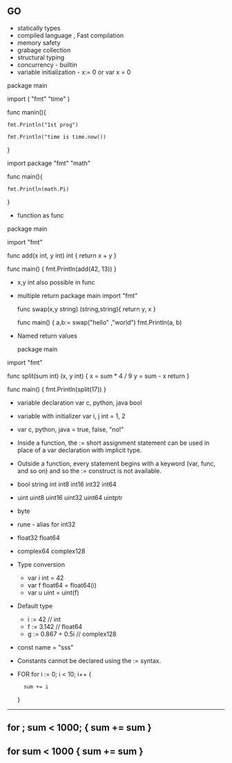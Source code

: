 ## GO
- statically types
- compiled language , Fast compilation 
- memory safety
- grabage collection
- structural typing
- concurrency - builtin 
- variable initialization - x:= 0  or var x = 0

package main

  import (
    "fmt"
    "time"
    )
    
 func manin(){
 
    fmt.Println("1st prog")
  
    fmt.Println("time is time.now())
  
 }

import package "fmt" "math" 

func main(){

    fmt.Println(math.Pi)
    
}
   
- function as func 

package main

import "fmt"

func add(x int, y int) int {
	return x + y
}

func main() {
	fmt.Println(add(42, 13))
}


- x,y int  also possible in func 
- multiple return 
  package main
  import "fmt"
  
  func swap(x,y string) (string,string){
      return y, x
  }
  
  func main() {
  a,b:= swap("hello" ,"world")
  fmt.Println(a, b)
  

- Named return values
  
  package main

import "fmt"

func split(sum int) (x, y int) {
	x = sum * 4 / 9
	y = sum - x
	return
}

func main() {
	fmt.Println(split(17))
}

- variable declaration 
  var c, python, java bool
  
- variable with initializer 
  var i, j int = 1, 2
  
 - var c, python, java = true, false, "no!" 
 - Inside a function, the := short assignment statement can be used in place of a var declaration with implicit type.
 - Outside a function, every statement begins with a keyword (var, func, and so on) and so the := construct is not available.
 - bool string int int8 int16 int32 int64 
 - uint uint8 uint16 uint32 uint64 uintptr
 - byte
 - rune - alias for int32
 - float32 float64
 - complex64 complex128
 - Type conversion
 	- var i int = 42
	- var f float64 = float64(i)
 	- var u uint = uint(f)
 
  - Default type
	- i := 42           // int
	- f := 3.142        // float64
	- g := 0.867 + 0.5i // complex128

- const name = "sss"
- Constants cannot be declared using the := syntax.

- FOR 
for i := 0; i < 10; i++ {

		sum += i
	}
--------

for ; sum < 1000; {
		sum += sum
	}
---------
for sum < 1000 {
		sum += sum
	}
---------
